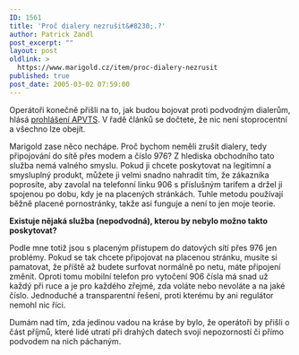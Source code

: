 ```yaml
---
ID: 1561
title: 'Proč dialery nezrušit&#8230;.?'
author: Patrick Zandl
post_excerpt: ""
layout: post
oldlink: >
  https://www.marigold.cz/item/proc-dialery-nezrusit
published: true
post_date: 2005-03-02 07:59:00
---
```

<p>Operátoři konečně přišli na to, jak budou bojovat proti podvodným dialerům, hlásá <a href="http://www.apvts.cz/novinky.php?dokument_id=321">prohlášení APVTS</a>. V řadě článků se dočtete, že nic není stoprocentní a všechno lze obejít. </p>

<p>Marigold zase něco nechápe. Proč bychom neměli zrušit dialery, tedy připojování do sítě přes modem a číslo 976? Z hlediska obchodního tato služba nemá valného smyslu. Pokud ji chcete poskytovat na legitimní a smysluplný produkt,  můžete ji velmi snadno nahradit tím, že zákazníka poprosíte, aby zavolal na telefonní linku 906 s příslušným tarifem a držel ji spojenou po dobu, kdy je na placených stránkách. Tuhle metodu používají běžně placené pornostránky, takže asi funguje a není to jen moje teorie. </p>

<p><b>Existuje nějaká služba (nepodvodná), kterou by nebylo možno takto poskytovat? </b></p>

<p>Podle mne totiž jsou s placeným přístupem do datových sítí přes 976 jen problémy. Pokud se tak chcete připojovat na placenou stránku, musíte si pamatovat, že příště až budete surfovat normálně po netu, máte připojení změnit. Oproti tomu mobilní telefon pro vytočení 906 čísla má snad už každý při ruce a je pro každého zřejmé, zda voláte nebo nevoláte a na jaké číslo. Jednoduché a transparentní řešení, proti kterému by ani regulátor nemohl nic říci. </p>

<p>Dumám nad tím, zda jedinou vadou na kráse by bylo, že operátoři by přišli o část příjmů, které lidé utratí při drahých datech svojí nepozorností či přímo podvodem na nich páchaným.
</p>
